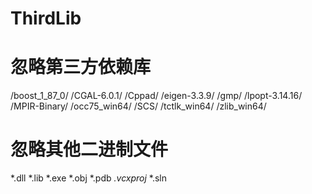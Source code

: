 # ThirdLib
# 忽略第三方依赖库
/boost_1_87_0/
/CGAL-6.0.1/
/Cppad/
/eigen-3.3.9/
/gmp/
/lpopt-3.14.16/
/MPIR-Binary/
/occ75_win64/
/SCS/
/tctlk_win64/
/zlib_win64/

# 忽略其他二进制文件
*.dll
*.lib
*.exe
*.obj
*.pdb
*.vcxproj*
*.sln